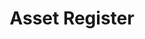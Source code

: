 ---
schema: default
title: Asset Register
organization: Stirling Council
notes: >-
    **Stirling Council's activities cover the area bordered by Clackmannanshire (to the east), North Lanarkshire (to the south), Falkirk (to the south-east), Perth & Kinross (to the north and north-east), Argyll & Bute (to the north and north-west), and East and West Dunbartonshire (to the south-west).**     

    **With the exception of properties owned by the Housing Service, this dataset details the land and property assets managed and maintained by Stirling Council.**

    [**Registers of Scotland**](https://www.ros.gov.uk/) **can provide details on individual properties throughout the country..**

    **Please pass any comments or queries to [surveyandinfo@stirling.gov.uk](mailto: surveyandinfo@stirling.gov.uk).**

    **All data believed to be correct at the date of the last update, 12th February, 2019.**
resources:
  - name: Asset Register CSV
  - url: >-
      https://data.stirling.gov.uk/dataset/5eb94d01-0635-4a89-8504-9ec04f600cb8/resource/81650170-e849-4d5c-94f8-d67b8adccd53/download/20190313-land-and-property-asset-register-12.02.2019.csv
  - format: CSV
license: Open Government Licence 3.0 (United Kingdom)
category:

  - LGCS Council Property
maintainer: Stirling Council
maintainer_email: someone@example.com
---
